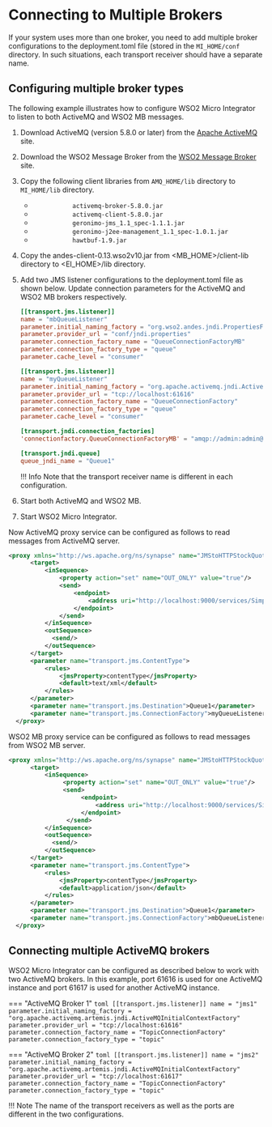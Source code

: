 # Connecting to Multiple Brokers

If your system uses more than one broker, you need to add multiple broker configurations to the deployment.toml file (stored in the `MI_HOME/conf` directory. In such situations, each transport receiver should have a separate name.

## Configuring multiple broker types

The following example illustrates how to configure WSO2 Micro Integrator to listen to
both ActiveMQ and WSO2 MB messages.

1.  Download ActiveMQ (version 5.8.0 or later) from the [Apache ActiveMQ](http://activemq.apache.org/) site. 
2.  Download the WSO2 Message Broker from the [WSO2 Message Broker](https://wso2.com/products/message-broker/) site.
3.  Copy the following client libraries from `AMQ_HOME/lib` directory to `MI_HOME/lib` directory.  
    -   `            activemq-broker-5.8.0.jar           `
    -   `            activemq-client-5.8.0.jar           `
    -   `            geronimo-jms_1.1_spec-1.1.1.jar           `
    -   `            geronimo-j2ee-management_1.1_spec-1.0.1.jar           `
    -   `            hawtbuf-1.9.jar           `
4.  Copy the andes-client-0.13.wso2v10.jar from <MB_HOME>/client-lib directory to <EI_HOME>/lib directory.
5.  Add two JMS listener configurations to the deployment.toml file as shown below. Update connection parameters for the ActiveMQ and WSO2 MB brokers respectively.

    ```toml
    [[transport.jms.listener]]
    name = "mbQueueListener"
    parameter.initial_naming_factory = "org.wso2.andes.jndi.PropertiesFileInitialContextFactory"
    parameter.provider_url = "conf/jndi.properties"
    parameter.connection_factory_name = "QueueConnectionFactoryMB"
    parameter.connection_factory_type = "queue"
    parameter.cache_level = "consumer"

    [[transport.jms.listener]]
    name = "myQueueListener"
    parameter.initial_naming_factory = "org.apache.activemq.jndi.ActiveMQInitialContextFactory"
    parameter.provider_url = "tcp://localhost:61616"
    parameter.connection_factory_name = "QueueConnectionFactory"
    parameter.connection_factory_type = "queue"
    parameter.cache_level = "consumer"

    [transport.jndi.connection_factories]
    'connectionfactory.QueueConnectionFactoryMB' = "amqp://admin:admin@clientID/carbon?brokerlist='tcp://localhost:5675'"

    [transport.jndi.queue]
    queue_jndi_name = "Queue1"
    ```

    !!! Info
        Note that the transport receiver name is different in each configuration.

7.  Start both ActiveMQ and WSO2 MB.
8.  Start WSO2 Micro Integrator.

Now ActiveMQ proxy service can be configured as follows to read messages from ActiveMQ server.

```xml
<proxy xmlns="http://ws.apache.org/ns/synapse" name="JMStoHTTPStockQuoteProxy" transports="jms">
      <target>
          <inSequence>
              <property action="set" name="OUT_ONLY" value="true"/>
              <send>
                  <endpoint>
                      <address uri="http://localhost:9000/services/SimpleStockQuoteService"/>
                  </endpoint>
              </send>
          </inSequence>
          <outSequence>
            <send/>
          </outSequence>
      </target>
      <parameter name="transport.jms.ContentType">
          <rules>
              <jmsProperty>contentType</jmsProperty>
              <default>text/xml</default>
          </rules>
      </parameter>
      <parameter name="transport.jms.Destination">Queue1</parameter>
      <parameter name="transport.jms.ConnectionFactory">myQueueListener</parameter>
  </proxy>
```

WSO2 MB proxy service can be configured as follows to read messages from WSO2 MB server.

```xml
<proxy xmlns="http://ws.apache.org/ns/synapse" name="JMStoHTTPStockQuoteProxyMB" transports="jms">
      <target>
          <inSequence>
               <property action="set" name="OUT_ONLY" value="true"/>
               <send>
                    <endpoint>
                        <address uri="http://localhost:9000/services/SimpleStockQuoteService"/>
                    </endpoint>
                </send>
          </inSequence>
          <outSequence>
            <send/>
          </outSequence>
      </target>
      <parameter name="transport.jms.ContentType">
          <rules>
              <jmsProperty>contentType</jmsProperty>
              <default>application/json</default>
          </rules>
      </parameter>
      <parameter name="transport.jms.Destination">Queue1</parameter>
      <parameter name="transport.jms.ConnectionFactory">mbQueueListener</parameter>
  </proxy>
```

## Connecting multiple ActiveMQ brokers

WSO2 Micro Integrator can be configured as described below to work with two ActiveMQ brokers. In this example, port 61616 is used for one
ActiveMQ instance and port 61617 is used for another ActiveMQ instance.

=== "ActiveMQ Broker 1"
    ```toml
    [[transport.jms.listener]]
    name = "jms1"
    parameter.initial_naming_factory = "org.apache.activemq.artemis.jndi.ActiveMQInitialContextFactory"
    parameter.provider_url = "tcp://localhost:61616"
    parameter.connection_factory_name = "TopicConnectionFactory"
    parameter.connection_factory_type = "topic"
    ```

=== "ActiveMQ Broker 2"
    ```toml
    [[transport.jms.listener]]
    name = "jms2"
    parameter.initial_naming_factory = "org.apache.activemq.artemis.jndi.ActiveMQInitialContextFactory"
    parameter.provider_url = "tcp://localhost:61617"
    parameter.connection_factory_name = "TopicConnectionFactory"
    parameter.connection_factory_type = "topic"
    ```

!!! Note 
    The name of the transport receivers as well as the ports are different in the two configurations.
